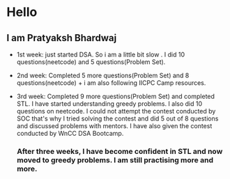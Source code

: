 # Hello
## I am Pratyaksh Bhardwaj

- 1st week: just started DSA. So i am a little bit slow . I did 10 questions(neetcode) and 5 questions(Problem Set). 
- 2nd week: Completed 5 more questions(Problem Set) and 8 questions(neetcode) + i am also following IICPC Camp resources.
- 3rd week: Completed 9 more questions(Problem Set) and completed STL. I have started understanding greedy problems. I also did 10 questions on neetcode. I could not attempt the contest conducted by SOC that's why I tried solving the contest and did 5 out of 8 questions and discussed problems with mentors. I have also given the contest conducted by WnCC DSA Bootcamp.

   ### After three weeks, I have become confident in STL and now moved to greedy problems. I am still practising more and more.
